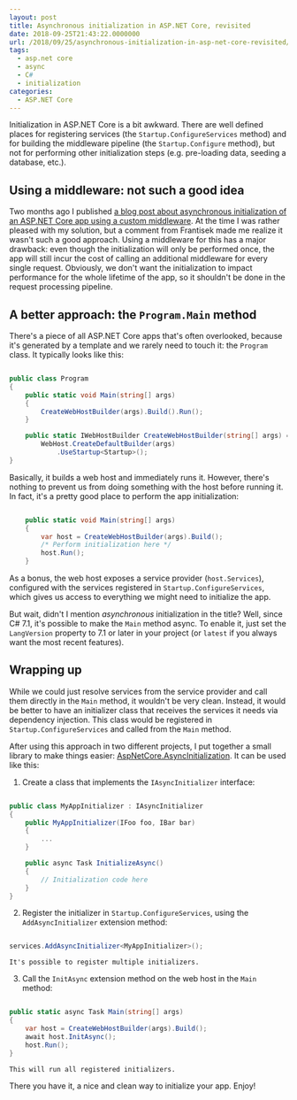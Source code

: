 ```yaml
---
layout: post
title: Asynchronous initialization in ASP.NET Core, revisited
date: 2018-09-25T21:43:22.0000000
url: /2018/09/25/asynchronous-initialization-in-asp-net-core-revisited/
tags:
  - asp.net core
  - async
  - C#
  - initialization
categories:
  - ASP.NET Core
---
```



Initialization in ASP.NET Core is a bit awkward. There are well defined places for registering services (the `Startup.ConfigureServices` method) and for building the middleware pipeline (the `Startup.Configure` method), but not for performing other initialization steps (e.g. pre-loading data, seeding a database, etc.).

## Using a middleware: not such a good idea

Two months ago I published [a blog post about asynchronous initialization of an ASP.NET Core app using a custom middleware](https://www.thomaslevesque.com/2018/07/20/asynchronous-initialization-in-asp-net-core-with-custom-middleware/). At the time I was rather pleased with my solution, but a comment from Frantisek made me realize it wasn't such a good approach. Using a middleware for this has a major drawback: even though the initialization will only be performed once, the app will still incur the cost of calling an additional middleware for every single request. Obviously, we don't want the initialization to impact performance for the whole lifetime of the app, so it shouldn't be done in the request processing pipeline.

## A better approach: the `Program.Main` method

There's a piece of all ASP.NET Core apps that's often overlooked, because it's generated by a template and we rarely need to touch it: the `Program` class. It typically looks like this:

```csharp

public class Program
{
    public static void Main(string[] args)
    {
        CreateWebHostBuilder(args).Build().Run();
    }

    public static IWebHostBuilder CreateWebHostBuilder(string[] args) =>
        WebHost.CreateDefaultBuilder(args)
            .UseStartup<Startup>();
}
```

Basically, it builds a web host and immediately runs it. However, there's nothing to prevent us from doing something with the host before running it. In fact, it's a pretty good place to perform the app initialization:

```csharp

    public static void Main(string[] args)
    {
        var host = CreateWebHostBuilder(args).Build();
        /* Perform initialization here */
        host.Run();
    }
```

As a bonus, the web host exposes a service provider (`host.Services`), configured with the services registered in `Startup.ConfigureServices`, which gives us access to everything we might need to initialize the app.

But wait, didn't I mention *asynchronous* initialization in the title? Well, since C# 7.1, it's possible to make the `Main` method async. To enable it, just set the `LangVersion` property to 7.1 or later in your project (or `latest` if you always want the most recent features).

## Wrapping up

While we could just resolve services from the service provider and call them directly in the `Main` method, it wouldn't be very clean. Instead, it would be better to have an initializer class that receives the services it needs via dependency injection. This class would be registered in `Startup.ConfigureServices` and called from the `Main` method.

After using this approach in two different projects, I put together a small library to make things easier: [AspNetCore.AsyncInitialization](https://github.com/thomaslevesque/AspNetCore.AsyncInitialization/). It can be used like this:

1. Create a class that implements the `IAsyncInitializer` interface:

```csharp

public class MyAppInitializer : IAsyncInitializer
{
    public MyAppInitializer(IFoo foo, IBar bar)
    {
        ...
    }

    public async Task InitializeAsync()
    {
        // Initialization code here
    }
}
```
2. Register the initializer in `Startup.ConfigureServices`, using the `AddAsyncInitializer` extension method:

```csharp

services.AddAsyncInitializer<MyAppInitializer>();
```
    It's possible to register multiple initializers.
3. Call the `InitAsync` extension method on the web host in the `Main` method:

```csharp

public static async Task Main(string[] args)
{
    var host = CreateWebHostBuilder(args).Build();
    await host.InitAsync();
    host.Run();
}
```
    This will run all registered initializers.


There you have it, a nice and clean way to initialize your app. Enjoy!

